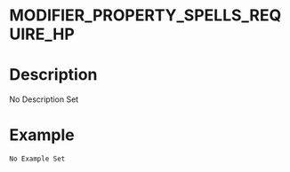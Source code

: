 # MODIFIER_PROPERTY_SPELLS_REQUIRE_HP
# Description
No Description Set
# Example
```No Example Set```
